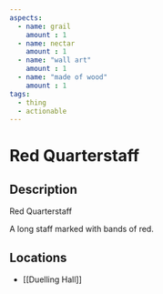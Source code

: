 ```yaml
---
aspects: 
  - name: grail
    amount : 1
  - name: nectar
    amount : 1
  - name: "wall art"
    amount : 1
  - name: "made of wood"
    amount : 1
tags:
  - thing
  - actionable
---
```


# Red Quarterstaff

## Description
Red Quarterstaff

A long staff marked with bands of red.
## Locations
- [[Duelling Hall]]